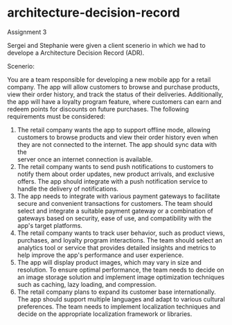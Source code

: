 # architecture-decision-record
Assignment 3

Sergei and Stephanie were given a client scenerio in which we had to develope a Architecture Decision Record (ADR).

Scenerio:

You are a team responsible for developing a new mobile app for a retail company. The app will allow customers to browse and purchase products, view their order history, and track the status of their deliveries. Additionally, the app will have a loyalty program feature, where customers can earn and redeem points for discounts on future purchases. The following requirements must be considered:
1.	The retail company wants the app to support offline mode, allowing customers to browse products and view their order history even when they are not connected to the internet. The app should sync data with the    
   server once an internet connection is available.
2.	The retail company wants to send push notifications to customers to notify them about order updates, new product arrivals, and exclusive offers. The app should integrate with a push notification service to 
   handle the delivery of notifications.
3.	The app needs to integrate with various payment gateways to facilitate secure and convenient transactions for customers. The team should select and integrate a suitable payment gateway or a combination of 
   gateways based on security, ease of use, and compatibility with the app's target platforms.
4.	The retail company wants to track user behavior, such as product views, purchases, and loyalty program interactions. The team should select an analytics tool or service that provides detailed insights and 
   metrics to help improve the app's performance and user experience.
5.	The app will display product images, which may vary in size and resolution. To ensure optimal performance, the team needs to decide on an image storage solution and implement image optimization techniques such 
   as caching, lazy loading, and compression.
6.	The retail company plans to expand its customer base internationally. The app should support multiple languages and adapt to various cultural preferences. The team needs to implement localization techniques and 
   decide on the appropriate localization framework or libraries.

